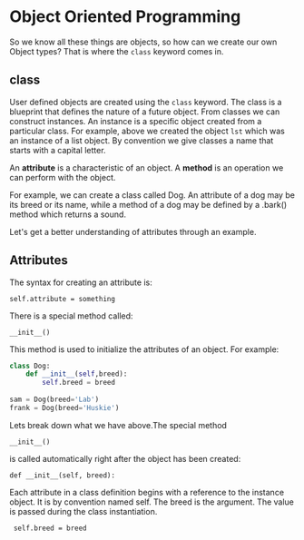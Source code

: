 # Object Oriented Programming

So we know all these things are objects, so how can we create our own Object types? That is where the <code>class</code> keyword comes in.
## class
User defined objects are created using the <code>class</code> keyword. The class is a blueprint that defines the nature of a future object. From classes we can construct instances. An instance is a specific object created from a particular class. For example, above we created the object <code>lst</code> which was an instance of a list object. 
By convention we give classes a name that starts with a capital letter.

An **attribute** is a characteristic of an object.
A **method** is an operation we can perform with the object.

For example, we can create a class called Dog. An attribute of a dog may be its breed or its name, while a method of a dog may be defined by a .bark() method which returns a sound.

Let's get a better understanding of attributes through an example.

## Attributes
The syntax for creating an attribute is:
    
    self.attribute = something
    
There is a special method called:

    __init__()

This method is used to initialize the attributes of an object. For example:

```python
class Dog:
    def __init__(self,breed):
        self.breed = breed
        
sam = Dog(breed='Lab')
frank = Dog(breed='Huskie')
```

Lets break down what we have above.The special method 

    __init__() 
is called automatically right after the object has been created:

    def __init__(self, breed):
Each attribute in a class definition begins with a reference to the instance object. It is by convention named self. The breed is the argument. The value is passed during the class instantiation.

     self.breed = breed
